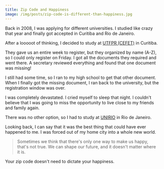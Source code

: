 ```yaml
---
title: Zip Code and Happiness
image: /img/posts/zip-code-is-different-than-happiness.jpg
---
```


Back in 2008, I was applying for different universities. I studied like crazy that year and finally got accepted in Curitiba and Rio de Janeiro.

After a looooot of thinking, I decided to study at [UTFPR (CEFET)](https://en.wikipedia.org/wiki/Federal_University_of_Technology_%E2%80%93_Paran%C3%A1) in Curitiba.

They gave us an entire week to register, but they organized by name (A-Z), so I could only register on Friday. I got all the documents they required and went there. A secretary reviewed everything and found that one document was missing!

I still had some time, so I ran to my high school to get that other document. When I finally got the missing document, I ran back to the university, but the registration window was over.

I was completely devastated. I cried myself to sleep that night. I couldn't believe that I was going to miss the opportunity to live close to my friends and family again.

There was no other option, so I had to study at [UNIRIO](https://en.wikipedia.org/wiki/Federal_University_of_the_State_of_Rio_de_Janeiro) in Rio de Janeiro.

Looking back, I can say that it was the best thing that could have ever happened to me. I was forced out of my home city into a whole new world.

> Sometimes we think that there's only one way to make us happy, that's not true. We can shape our future, and it doesn't matter where it is.

Your zip code doesn't need to dictate your happiness.